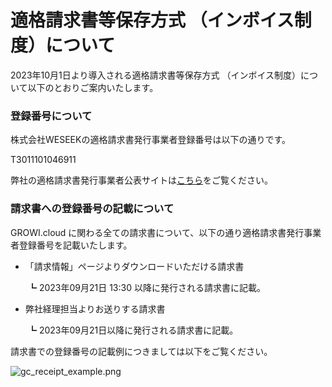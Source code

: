 # 適格請求書等保存方式 （インボイス制度）について

2023年10月1日より導入される適格請求書等保存方式 （インボイス制度）について以下のとおりご案内いたします。

### 登録番号について

株式会社WESEEKの適格請求書発行事業者登録番号は以下の通りです。

<span class="display-4">T3011101046911</span>

弊社の適格請求書発行事業者公表サイトは<a href="https://www.invoice-kohyo.nta.go.jp/regno-search/detail?selRegNo=3011101046911">こちら</a>をご覧ください。


### 請求書への登録番号の記載について

GROWI.cloud に関わる全ての請求書について、以下の通り適格請求書発行事業者登録番号を記載いたします。

- 「請求情報」ページよりダウンロードいただける請求書  
<!-- textlint-disable weseek/no-doubled-joshi -->
　　┗ 2023年09月21日 13:30 以降に発行される請求書に記載。
<!-- textlint-disable weseek/max-kanji-continuous-len -->
- 弊社経理担当よりお送りする請求書  
<!-- textlint-disable weseek/no-doubled-joshi -->
　　┗ 2023年09月21日以降に発行される請求書に記載。

請求書での登録番号の記載例につきましては以下をご覧ください。

<img :src="$withBase('/assets/help-growi-cloud/gc_receipt_example.png')" alt="gc_receipt_example.png">
